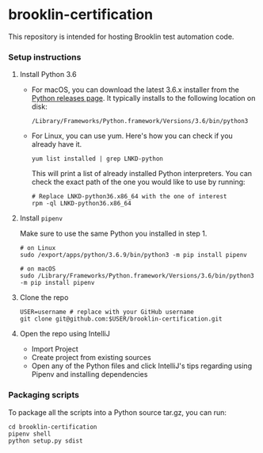 # brooklin-certification
This repository is intended for hosting Brooklin test automation code.

### Setup instructions
1. Install Python 3.6

    - For macOS, you can download the latest 3.6.x installer from the [Python releases page](https://www.python.org/downloads/mac-osx/). It typically installs to the following location on disk:
        ```shell script
        /Library/Frameworks/Python.framework/Versions/3.6/bin/python3
        ```
    - For Linux, you can use yum. Here's how you can check if you already have it.
        ```shell script
        yum list installed | grep LNKD-python
        ```
        This will print a list of already installed Python interpreters. You can check the exact path of the one
        you would like to use by running:
        ```shell script
        # Replace LNKD-python36.x86_64 with the one of interest
        rpm -ql LNKD-python36.x86_64
        ```

2. Install `pipenv`

    Make sure to use the same Python you installed in step 1.
    ```shell script
    # on Linux
    sudo /export/apps/python/3.6.9/bin/python3 -m pip install pipenv
    
    # on macOS
    sudo /Library/Frameworks/Python.framework/Versions/3.6/bin/python3 -m pip install pipenv
    ```

3. Clone the repo 
   ```shell script
   USER=username # replace with your GitHub username
   git clone git@github.com:$USER/brooklin-certification.git
   ```
   
4. Open the repo using IntelliJ
   - Import Project
   - Create project from existing sources
   - Open any of the Python files and click IntelliJ's tips regarding using Pipenv and installing dependencies
   
### Packaging scripts

To package all the scripts into a Python source tar.gz, you can run:
```shell script
cd brooklin-certification
pipenv shell
python setup.py sdist
```
